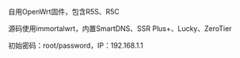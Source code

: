 自用OpenWrt固件，包含R5S、R5C

源码使用immortalwrt，内置SmartDNS、SSR Plus+、Lucky、ZeroTier

初始密码：root/password，IP：192.168.1.1
